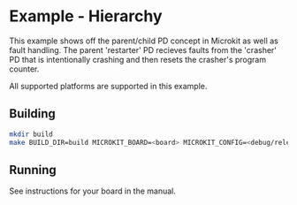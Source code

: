 <!--
     Copyright 2024, UNSW
     SPDX-License-Identifier: CC-BY-SA-4.0
-->
# Example - Hierarchy

This example shows off the parent/child PD concept in Microkit as
well as fault handling. The parent 'restarter' PD recieves faults
from the 'crasher' PD that is intentionally crashing and then
resets the crasher's program counter.

All supported platforms are supported in this example.

## Building

```sh
mkdir build
make BUILD_DIR=build MICROKIT_BOARD=<board> MICROKIT_CONFIG=<debug/release/benchmark> MICROKIT_SDK=/path/to/sdk
```

## Running

See instructions for your board in the manual.
